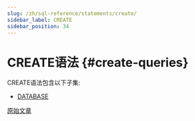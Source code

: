 ```yaml
---
slug: /zh/sql-reference/statements/create/
sidebar_label: CREATE
sidebar_position: 34
---
```


# CREATE语法 {#create-queries}

CREATE语法包含以下子集:

-   [DATABASE](../../../sql-reference/statements/create/database.md)

[原始文章](https://clickhouse.com/docs/zh/sql-reference/statements/create/) <!--hide-->
